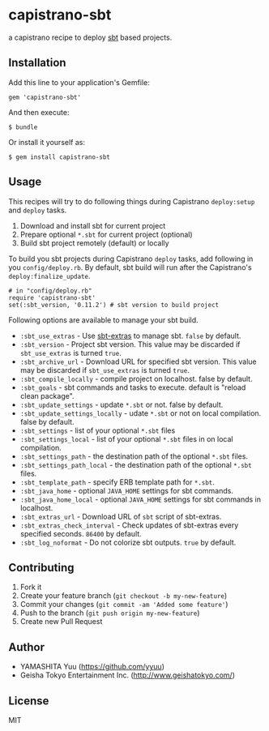 # capistrano-sbt

a capistrano recipe to deploy [sbt](https://github.com/harrah/xsbt) based projects.

## Installation

Add this line to your application's Gemfile:

    gem 'capistrano-sbt'

And then execute:

    $ bundle

Or install it yourself as:

    $ gem install capistrano-sbt

## Usage

This recipes will try to do following things during Capistrano `deploy:setup` and `deploy` tasks.

1. Download and install sbt for current project
2. Prepare optional `*.sbt` for current project (optional)
3. Build sbt project remotely (default) or locally

To build you sbt projects during Capistrano `deploy` tasks, add following in you `config/deploy.rb`. By default, sbt build will run after the Capistrano's `deploy:finalize_update`.

    # in "config/deploy.rb"
    require 'capistrano-sbt'
    set(:sbt_version, '0.11.2') # sbt version to build project

Following options are available to manage your sbt build.

 * `:sbt_use_extras` - Use [sbt-extras](https://github.com/paulp/sbt-extras) to manage sbt. `false` by default.
 * `:sbt_version` - Project sbt version. This value may be discarded if `sbt_use_extras` is turned `true`.
 * `:sbt_archive_url` - Download URL for specified sbt version. This value may be discarded if `sbt_use_extras` is turned `true`.
 * `:sbt_compile_locally` - compile project on localhost. false by default.
 * `:sbt_goals` - sbt commands and tasks to execute. default is "reload clean package".
 * `:sbt_update_settings` - update `*.sbt` or not. false by default.
 * `:sbt_update_settings_locally` - udate `*.sbt` or not on local compilation. false by default.
 * `:sbt_settings` - list of your optional `*.sbt` files
 * `:sbt_settings_local` - list of your optional `*.sbt` files in on local compilation.
 * `:sbt_settings_path` - the destination path of the optional `*.sbt` files.
 * `:sbt_settings_path_local` - the destination path of the optional `*.sbt` files.
 * `:sbt_template_path` - specify ERB template path for `*.sbt`.
 * `:sbt_java_home` - optional `JAVA_HOME` settings for sbt commands.
 * `:sbt_java_home_local` - optional `JAVA_HOME` settings for sbt commands in localhost.
 * `:sbt_extras_url` - Download URL of `sbt` script of sbt-extras.
 * `:sbt_extras_check_interval` - Check updates of sbt-extras every specified seconds. `86400` by default.
 * `:sbt_log_noformat` - Do not colorize sbt outputs. `true` by default.

## Contributing

1. Fork it
2. Create your feature branch (`git checkout -b my-new-feature`)
3. Commit your changes (`git commit -am 'Added some feature'`)
4. Push to the branch (`git push origin my-new-feature`)
5. Create new Pull Request

## Author

- YAMASHITA Yuu (https://github.com/yyuu)
- Geisha Tokyo Entertainment Inc. (http://www.geishatokyo.com/)

## License

MIT
